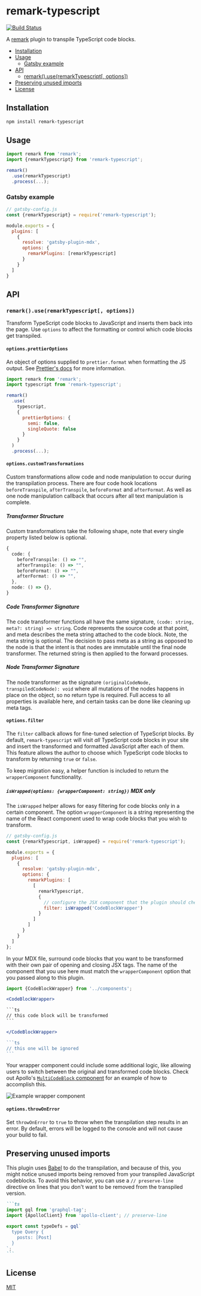 # remark-typescript

[![Build Status](https://github.com/trevorblades/remark-typescript/workflows/Node%20CI/badge.svg)](https://github.com/trevorblades/remark-typescript/actions)

A [remark](https://github.com/remarkjs/remark) plugin to transpile TypeScript code blocks.

- [Installation](#installation)
- [Usage](#usage)
  - [Gatsby example](#gatsby-example)
- [API](#api)
  - [remark().use(remarkTypescript[, options])](#remarkuseremarktypescript-options)
- [Preserving unused imports](#preserving-unused-imports)
- [License](#license)

## Installation

```bash
npm install remark-typescript
```

## Usage

```js
import remark from 'remark';
import {remarkTypescript} from 'remark-typescript';

remark()
  .use(remarkTypescript)
  .process(...);
```

### Gatsby example

```js
// gatsby-config.js
const {remarkTypescript} = require('remark-typescript');

module.exports = {
  plugins: [
    {
      resolve: 'gatsby-plugin-mdx',
      options: {
        remarkPlugins: [remarkTypescript]
      }
    }
  ]
}
```

## API

### `remark().use(remarkTypescript[, options])`

Transform TypeScript code blocks to JavaScript and inserts them back into the page. Use `options` to affect the formatting or control which code blocks get transpiled.

#### `options.prettierOptions`

An object of options supplied to `prettier.format` when formatting the JS output. See [Prettier's docs](https://prettier.io/docs/en/options) for more information.

```js
import remark from 'remark';
import typescript from 'remark-typescript';

remark()
  .use(
    typescript,
    {
      prettierOptions: {
        semi: false,
        singleQuote: false
      }
    }
  )
  .process(...);
```

#### `options.customTransformations`

Custom transformations allow code and node manipulation to occur during the transpilation process. There are four code hook locations `beforeTranspile`, `afterTranspile`, `beforeFormat` and `afterFormat`. As well as one node manipulation callback that occurs after all text manipulation is complete.

##### Transformer Structure

Custom transformations take the following shape, note that every single property listed below is optional.

```ts
{
  code: {
    beforeTranspile: () => "",
    afterTranspile: () => "",
    beforeFormat: () => "",
    afterFormat: () => "",
  },
  node: () => {},
}
```

##### Code Transformer Signature

The code transformer functions all have the same signature, `(code: string, meta?: string) => string`. Code represents the source code at that point, and meta describes the meta string attached to the code block. Note, the meta string is optional. The decision to pass meta as a string as opposed to the node is that the intent is that nodes are immutable until the final node transformer. The returned string is then applied to the forward processes. 

##### Node Transformer Signature

The node transformer as the signature `(originalCodeNode, transpiledCodeNode): void` where all mutations of the nodes happens in place on the object, so no return type is required. Full access to all properties is available here, and certain tasks can be done like cleaning up meta tags.

#### `options.filter`

The `filter` callback allows for fine-tuned selection of TypeScript blocks. By default, `remark-typescript` will visit *all* TypeScript code blocks in your site and insert the transformed and formatted JavaScript after each of them. This feature allows the author to choose which TypeScript code blocks to transform by returning `true` or `false`.

To keep migration easy, a helper function is included to return the `wrapperComponent` functionality.

##### `isWrapped(options: {wrapperComponent: string})` MDX only

The `isWrapped` helper allows for easy filtering for code blocks only in a certain component. The option `wrapperComponent` is a string representing the name of the React component used to wrap code blocks that you wish to transform.

```js
// gatsby-config.js
const {remarkTypescript, isWrapped} = require('remark-typescript');

module.exports = {
  plugins: [
    {
      resolve: 'gatsby-plugin-mdx',
      options: {
        remarkPlugins: [
          [
            remarkTypescript,
            {
              // configure the JSX component that the plugin should check for
              filter: isWrapped('CodeBlockWrapper')
            }
          ]
        ]
      }
    }
  ]
};
```

In your MDX file, surround code blocks that you want to be transformed with their own pair of opening and closing JSX tags. The name of the component that you use here must match the `wrapperComponent` option that you passed along to this plugin.

````jsx
import {CodeBlockWrapper} from '../components';

<CodeBlockWrapper>

```ts
// this code block will be transformed
```

</CodeBlockWrapper>

```ts
// this one will be ignored
```
````

Your wrapper component could include some additional logic, like allowing users to switch between the original and transformed code blocks. Check out Apollo's [`MultiCodeBlock` component](https://github.com/apollographql/gatsby-theme-apollo/blob/master/packages/gatsby-theme-apollo-docs/src/components/multi-code-block.js) for an example of how to accomplish this.

![Example wrapper component](./example.gif)

#### `options.throwOnError`

Set `throwOnError` to `true` to throw when the transpilation step results in an error. By default, errors will be logged to the console and will not cause your build to fail.

## Preserving unused imports

This plugin uses [Babel](https://babeljs.io) to do the transpilation, and because of this, you might notice unused imports being removed from your transpiled JavaScript codeblocks. To avoid this behavior, you can use a `// preserve-line` directive on lines that you don't want to be removed from the transpiled version.

````markdown
```ts
import gql from 'graphql-tag';
import {ApolloClient} from 'apollo-client'; // preserve-line

export const typeDefs = gql`
  type Query {
    posts: [Post]
  }
`;
```
````

## License

[MIT](./LICENSE)
